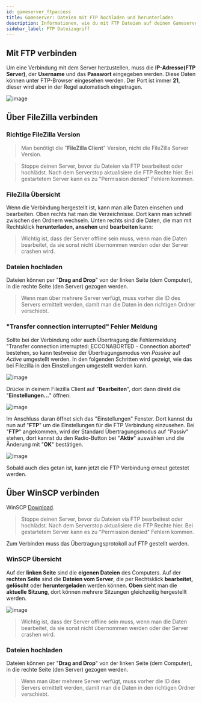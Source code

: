 ```yaml
---
id: gameserver_ftpaccess
title: Gameserver: Dateien mit FTP hochladen und herunterladen
description: Informationen, wie du mit FTP Dateien auf deinen Gameserver von ZAP-Hosting hoch- und runterladen kannst - ZAP-Hosting.com Dokumentationen
sidebar_label: FTP Dateizugriff
---
```


## Mit FTP verbinden

Um eine Verbindung mit dem Server herzustellen, muss die **IP-Adresse(FTP Server)**, der **Username** und das **Passwort** eingegeben werden. Diese Daten können unter FTP-Browser eingesehen werden. Der Port ist immer **21**, dieser wird aber in der Regel automatisch eingetragen.

![image](https://user-images.githubusercontent.com/13604413/159184693-261d0660-4cfb-472e-b3bb-945ab6a33346.png)

## Über FileZilla verbinden
### Richtige FileZilla Version
> Man benötigt die "**FileZilla Client**" Version, nicht die FileZilla Server Version. 

> Stoppe deinen Server, bevor du Dateien via FTP bearbeitest oder hochlädst.
> Nach dem Serverstop aktualisiere die FTP Rechte hier.
> Bei gestartetem Server kann es zu "Permission denied" Fehlern kommen.

### FileZilla Übersicht

Wenn die Verbindung hergestellt ist, kann man alle Daten einsehen und bearbeiten. Oben rechts hat man die Verzeichnisse. Dort kann man schnell zwischen den Ordnern wechseln. Unten rechts sind die Daten, die man mit Rechtsklick **herunterladen, ansehen** und **bearbeiten** kann:

> Wichtig ist, dass der Server offline sein muss, wenn man die Daten bearbeitet, da sie sonst nicht übernommen werden oder der Server crashen wird.



### Dateien hochladen

Dateien können per "**Drag and Drop**" von der linken Seite (dem Computer), in die rechte Seite (den Server) gezogen werden. 

> Wenn man über mehrere Server verfügt, muss vorher die ID des Servers ermittelt werden, damit man die Daten in den richtigen Ordner verschiebt.

### "Transfer connection interrupted" Fehler Meldung

Sollte bei der Verbindung oder auch Übertragung die Fehlermeldung "Transfer connection interrupted: ECCONABORTED - Connection aborted" bestehen, so kann testweise der Übertragungsmodus von *Passive* auf *Active* umgestellt werden.
In den folgenden Schritten wird gezeigt, wie das bei Filezilla in den Einstellungen umgestellt werden kann.

![image](https://user-images.githubusercontent.com/13604413/159184695-c03a49df-113a-4435-b253-5418843f150c.png)

Drücke in deinem Filezilla Client auf "**Bearbeiten**", dort dann direkt die "**Einstellungen...**" öffnen:

![image](https://user-images.githubusercontent.com/13604413/159184700-af55e7e0-484f-4992-8b56-d0cdedc3ddf0.png)

Im Anschluss daran öffnet sich das "Einstellungen" Fenster. Dort kannst du nun auf "**FTP**" um die Einstellungen für die FTP Verbindung einzusehen.
Bei "**FTP**" angekommen, wird der Standard Übertragungsmodus auf  "Passiv" stehen, dort kannst du den Radio-Button bei "**Aktiv**" auswählen und die Änderung mit "**OK**" bestätigen.

![image](https://user-images.githubusercontent.com/13604413/159184704-95564d7c-f103-45a5-894e-fa24c8af54f7.png)

Sobald auch dies getan ist, kann jetzt die FTP Verbindung erneut getestet werden.

## Über WinSCP verbinden

WinSCP [Download](https://winscp.net/eng/index.php).

> Stoppe deinen Server, bevor du Dateien via FTP bearbeitest oder hochlädst.
> Nach dem Serverstop aktualisiere die FTP Rechte hier.
> Bei gestartetem Server kann es zu "Permission denied" Fehlern kommen.

Zum Verbinden muss das Übertragungsprotokoll auf FTP gestellt werden.

### WinSCP Übersicht

Auf der **linken Seite** sind die **eigenen Dateien** des Computers. Auf der **rechten Seite** sind die **Dateien vom Server**, die per Rechtsklick **bearbeitet, gelöscht** oder **heruntergeladen** werden können. **Oben** sieht man die **aktuelle Sitzung**, dort können mehrere Sitzungen gleichzeitig hergestellt werden.

![image](https://user-images.githubusercontent.com/13604413/159184711-6ca6c2d0-03f8-4c35-8e8e-dbf46f40afe5.png)


> Wichtig ist, dass der Server offline sein muss, wenn man die Daten bearbeitet, da sie sonst nicht übernommen werden oder der Server crashen wird.

### Dateien hochladen

Dateien können per "**Drag and Drop**" von der linken Seite (dem Computer), in die rechte Seite (den Server) gezogen werden. 

> Wenn man über mehrere Server verfügt, muss vorher die ID des Servers ermittelt werden, damit man die Daten in den richtigen Ordner verschiebt.
